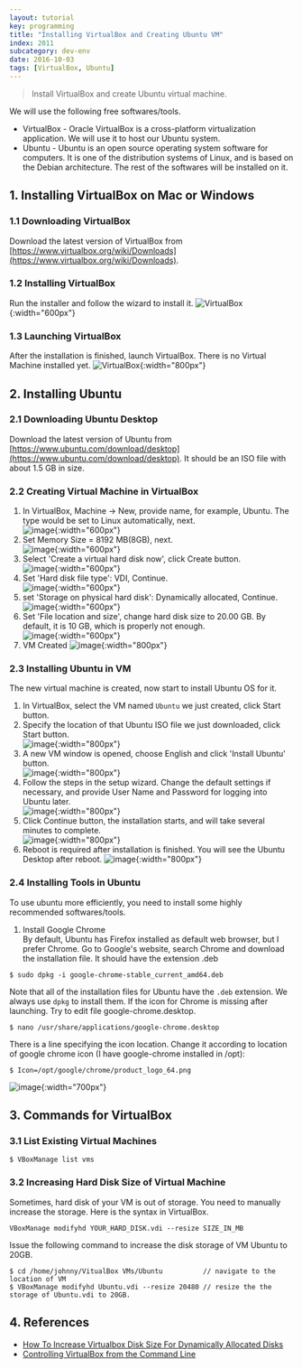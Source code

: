 ```yaml
---
layout: tutorial
key: programming
title: "Installing VirtualBox and Creating Ubuntu VM"
index: 2011
subcategory: dev-env
date: 2016-10-03
tags: [VirtualBox, Ubuntu]
---
```


> Install VirtualBox and create Ubuntu virtual machine.

We will use the following free softwares/tools.
* VirtualBox - Oracle VirtualBox is a cross-platform virtualization application. We will use it to host our Ubuntu system.
* Ubuntu - Ubuntu is an open source operating system software for computers. It is one of the distribution systems of Linux, and is based on the Debian architecture. The rest of the softwares will be installed on it.

## 1. Installing VirtualBox on Mac or Windows
### 1.1 Downloading VirtualBox
Download the latest version of VirtualBox from [https://www.virtualbox.org/wiki/Downloads](https://www.virtualbox.org/wiki/Downloads).
### 1.2 Installing VirtualBox
Run the installer and follow the wizard to install it.
![VirtualBox](/assets/images/programming/2011/installvirtualbox.png){:width="600px"}  
### 1.3 Launching VirtualBox
After the installation is finished, launch VirtualBox. There is no Virtual Machine installed yet.
![VirtualBox](/assets/images/programming/2011/VirtualBox.png){:width="800px"}  
## 2. Installing Ubuntu
### 2.1 Downloading Ubuntu Desktop
Download the latest version of Ubuntu from [https://www.ubuntu.com/download/desktop](https://www.ubuntu.com/download/desktop). It should be an ISO file with about 1.5 GB in size.
### 2.2 Creating Virtual Machine in VirtualBox
1) In VirtualBox, Machine -> New, provide name, for example, Ubuntu. The type would be set to Linux automatically, next.  
![image](/assets/images/programming/2011/create_vm_os.png){:width="600px"}  
2) Set Memory Size = 8192 MB(8GB), next.  
![image](/assets/images/programming/2011/create_vm_memory.png){:width="600px"}  
3) Select 'Create a virtual hard disk now', click Create button.  
![image](/assets/images/programming/2011/create_vm_harddisk.png){:width="600px"}  
4) Set 'Hard disk file type': VDI, Continue.  
![image](/assets/images/programming/2011/create_vm_vdi.png){:width="600px"}  
5) set 'Storage on physical hard disk': Dynamically allocated, Continue.  
![image](/assets/images/programming/2011/create_vm_dynamically.png){:width="600px"}  
6) Set 'File location and size', change hard disk size to 20.00 GB. By default, it is 10 GB, which is properly not enough.  
![image](/assets/images/programming/2011/create_vm_location.png){:width="600px"}  
7) VM Created
![image](/assets/images/programming/2011/ubuntuvm.png){:width="800px"}  
### 2.3 Installing Ubuntu in VM
The new virtual machine is created, now start to install Ubuntu OS for it.  
1) In VirtualBox, select the VM named `Ubuntu` we just created, click Start button.  
2) Specify the location of that Ubuntu ISO file we just downloaded, click Start button.  
![image](/assets/images/programming/2011/ubuntu_file.png){:width="800px"}  
3) A new VM window is opened, choose English and click 'Install Ubuntu' button.  
![image](/assets/images/programming/2011/ubuntu_install.png){:width="800px"}  
4) Follow the steps in the setup wizard. Change the default settings if necessary, and provide User Name and Password for logging into Ubuntu later.  
![image](/assets/images/programming/2011/ubuntu_userpwd.png){:width="800px"}  
5) Click Continue button, the installation starts, and will take several minutes to complete.  
![image](/assets/images/programming/2011/ubuntu_installing.png){:width="800px"}  
6) Reboot is required after installation is finished. You will see the Ubuntu Desktop after reboot.
![image](/assets/images/programming/2011/ubuntudesktop.png){:width="800px"}  
### 2.4 Installing Tools in Ubuntu
To use ubuntu more efficiently, you need to install some highly recommended softwares/tools.  
1) Install Google Chrome  
By default, Ubuntu has Firefox installed as default web browser, but I prefer Chrome.
Go to Google's website, search Chrome and download the installation file. It should have the extension .deb
```raw
$ sudo dpkg -i google-chrome-stable_current_amd64.deb
```
Note that all of the installation files for Ubuntu have the `.deb` extension. We always use `dpkg` to install them.
If the icon for Chrome is missing after launching. Try to edit file google-chrome.desktop.
```raw
$ nano /usr/share/applications/google-chrome.desktop
```
There is a line specifying the icon location. Change it according to location of google chrome icon (I have google-chrome installed in /opt):
```raw
$ Icon=/opt/google/chrome/product_logo_64.png
```
![image](/assets/images/programming/2011/chromeicon.png){:width="700px"}  

## 3. Commands for VirtualBox
### 3.1 List Existing Virtual Machines
```raw
$ VBoxManage list vms
```
### 3.2 Increasing Hard Disk Size of Virtual Machine
Sometimes, hard disk of your VM is out of storage. You need to manually increase the storage. Here is the syntax in VirtualBox.
```raw
VBoxManage modifyhd YOUR_HARD_DISK.vdi --resize SIZE_IN_MB
```
Issue the following command to increase the disk storage of VM Ubuntu to 20GB.
```raw
$ cd /home/johnny/VitualBox VMs/Ubuntu          // navigate to the location of VM
$ VBoxManage modifyhd Ubuntu.vdi --resize 20480 // resize the the storage of Ubuntu.vdi to 20GB.
```

## 4. References
* [How To Increase Virtualbox Disk Size For Dynamically Allocated Disks](https://www.linuxbabe.com/virtualbox/how-to-increase-virtualbox-disk-size-for-dynamically-allocated-disks)
* [Controlling VirtualBox from the Command Line](http://www.oracle.com/technetwork/articles/servers-storage-admin/manage-vbox-cli-2264359.html)

